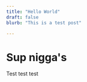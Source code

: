 ```yaml
---
title: "Hello World"
draft: false
blurb: "This is a test post"

---
```


# Sup nigga's

Test test test
